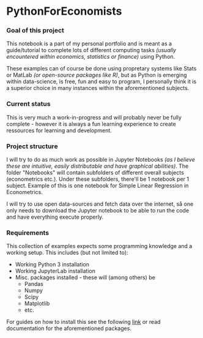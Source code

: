 # PythonForEconomists

### Goal of this project

This notebook is a part of my personal portfolio and is meant as a guide/tutorial to complete lots of different computing tasks _(usually encountered within economics, statistics or finance)_ using Python.

These examples can of course be done using propretary systems like Stats or MatLab _(or open-source packages like R)_, but as Python is emerging within data-science, is free, fun and easy to program, I personally think it is a superior choice in many instances within the aforementioned subjects.


### Current status

This is very much a work-in-progress and will probably never be fully complete - however it is always a fun learning experience to create ressources for learning and development.


### Project structure

I will try to do as much work as possible in Jupyter Notebooks _(as I believe these are intuitive, easily distributable and have graphical abilities)_. The folder "Notebooks" will contain subfolders of different overall subjects (econometrics etc.). Under these subfolders, there'll be 1 notebook per 1 subject. Example of this is one notebook for Simple Linear Regression in Econometrics. 

I will try to use open data-sources and fetch data over the internet, så one only needs to download the Jupyter notebook to be able to run the code and have everything execute properly.


### Requirements

This collection of examples expects some programming knowledge and a working setup. This includes (but not limited to):

* Working Python 3 installation
* Working JupyterLab installation
* Misc. packages installed - these will (among others) be
    * Pandas
    * Numpy
    * Scipy
    * Matplotlib
    * etc.

For guides on how to install this see the following [link](https://jupyterlab.readthedocs.io/en/stable/getting_started/installation.html) or read documentation for the aforementioned packages.
